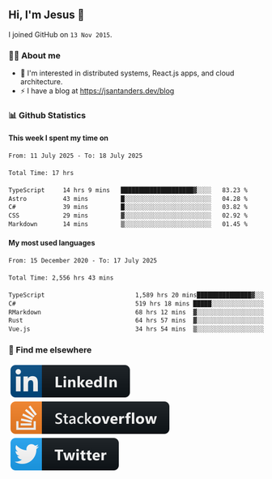 ## Hi, I'm Jesus 👋

I joined GitHub on `13 Nov 2015`.

<!-- Talking about you -->

### 👨‍💻 About me

- 👦 I'm interested in distributed systems, React.js apps, and cloud architecture.
- ⚡️ I have a blog at <https://jsantanders.dev/blog>

### 📊 Github Statistics

#### This week I spent my time on

<!--START_SECTION:weekly-->

```txt
From: 11 July 2025 - To: 18 July 2025

Total Time: 17 hrs

TypeScript     14 hrs 9 mins   ████████████████████▓░░░░   83.23 %
Astro          43 mins         █░░░░░░░░░░░░░░░░░░░░░░░░   04.28 %
C#             39 mins         █░░░░░░░░░░░░░░░░░░░░░░░░   03.82 %
CSS            29 mins         ▓░░░░░░░░░░░░░░░░░░░░░░░░   02.92 %
Markdown       14 mins         ▒░░░░░░░░░░░░░░░░░░░░░░░░   01.45 %
```

<!--END_SECTION:weekly-->

#### My most used languages

<!--START_SECTION:alltime-->

```txt
From: 15 December 2020 - To: 17 July 2025

Total Time: 2,556 hrs 43 mins

TypeScript                         1,589 hrs 20 mins███████████████▓░░░░░░░░░   62.16 %
C#                                 519 hrs 18 mins █████░░░░░░░░░░░░░░░░░░░░   20.31 %
RMarkdown                          68 hrs 12 mins  ▓░░░░░░░░░░░░░░░░░░░░░░░░   02.67 %
Rust                               64 hrs 57 mins  ▓░░░░░░░░░░░░░░░░░░░░░░░░   02.54 %
Vue.js                             34 hrs 54 mins  ▒░░░░░░░░░░░░░░░░░░░░░░░░   01.37 %
```

<!--END_SECTION:alltime-->

### 📢 Find me elsewhere

<p>
  <a target="_blank" href="https://linkedin.com/in/jsantanders">
    <img src="https://github.com/jsantanders/jsantanders/blob/master/img/linkedin.svg" alt="LinkedIn" style="vertical-align:top; margin:4px">
  </a>
  
  <a target="_blank" href="https://stackoverflow.com/users/7318331/jesus-santander">
    <img src="https://github.com/jsantanders/jsantanders/blob/master/img/stackoverflow.svg" alt="StackOverflow" style="vertical-align:top; margin:4px">
  </a>
  
  <a target="_blank" href="http://twitter.com/jsantanders">
    <img src="https://github.com/jsantanders/jsantanders/blob/master/img/twitter.svg" alt="Twitter" style="vertical-align:top; margin:4px">
  </a>
</p>

